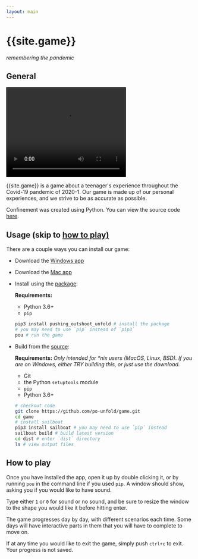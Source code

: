```yaml
---
layout: main
---
```


# {{site.game}}
*remembering the pandemic*

## General

<video width="320" height="240" autoplay controls style="border: 1px solid black" title="video (loading)">
  <source src="/trailer_short.mp4" type="video/mp4">
	<span style="color:red">Your browser does not support inline video. Click <a href="/trailer_short.mp4">here</a> to view seperately.</span>
</video>

{{site.game}} is a game about a teenager's experience throughout the Covid-19 pandemic of 2020-1. Our game is made up of our personal experiences, and we strive to be as accurate as possible.

Confinement was created using Python. You can view the source code [here](https://github.com/po-unfold/game). 

## Usage (skip to [how to play)](#how-to-play)
There are a couple ways you can install our game:
 - Download the [Windows app](/windows)
 - Download the [Mac app](/mac)
 - Install using the <a href="https://pypi.org/project/pushing_outshoot_unfold/">package</a>:

	**Requirements:**
	- Python 3.6+
	- `pip`
  
	```bash
	pip3 install pushing_outshoot_unfold # install the package
	# you may need to use `pip` instead of `pip3`
	pou # run the game
	```
    
- Build from the <a href="https://github.com/po-unfold/game">source</a>:

	**Requirements:**
	*Only intended for \*nix users (MacOS, Linux, BSD). If you are on Windows, either TRY building this, or just use the download.*
	- Git
	- the Python `setuptools` module
	- `pip`
	- Python 3.6+
  
	```bash
	# checkout code
	git clone https://github.com/po-unfold/game.git
	cd game
	# install sailboat
	pip3 install sailboat # you may need to use `pip` instead
	sailboat build # build latest version
	cd dist # enter `dist` directory
	ls # view output files
	```
  
## How to play
Once you have installed the app, open it up by double clicking it, or by running `pou` in the command line if you used `pip`. A window should show, asking you if you would like to have sound.

Type either `1` or `0` for sound or no sound, and be sure to resize the window to the shape you would like it before hitting enter.

The game progresses day by day, with different scenarios each time. Some days will have interactive parts in them that you will have to complete to move on.

If at any time you would like to exit the game, simply push `ctrl+c` to exit. Your progress is not saved.
